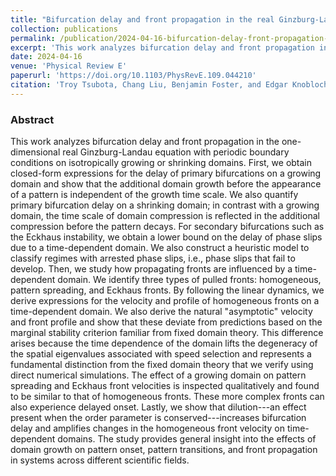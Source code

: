```yaml
---
title: "Bifurcation delay and front propagation in the real Ginzburg-Landau equation on a time-dependent domain"
collection: publications
permalink: /publication/2024-04-16-bifurcation-delay-front-propagation-RGLE-time-dependent-domain
excerpt: 'This work analyzes bifurcation delay and front propagation in the one-dimensional real Ginzburg-Landau equation with periodic boundary conditions on isotropically growing or shrinking domains.'
date: 2024-04-16
venue: 'Physical Review E'
paperurl: 'https://doi.org/10.1103/PhysRevE.109.044210'
citation: 'Troy Tsubota, Chang Liu, Benjamin Foster, and Edgar Knobloch (2024). Bifurcation delay and front propagation in the real Ginzburg-Landau equation on a time-dependent domain. <i>Physical Review E</i> <b>109</b>, 044210.'
---
```


### Abstract

This work analyzes bifurcation delay and front propagation in the one-dimensional real Ginzburg-Landau equation with periodic boundary conditions on isotropically growing or shrinking domains. First, we obtain closed-form expressions for the delay of primary bifurcations on a growing domain and show that the additional domain growth before the appearance of a pattern is independent of the growth time scale. We also quantify primary bifurcation delay on a shrinking domain; in contrast with a growing domain, the time scale of domain compression is reflected in the additional compression before the pattern decays. For secondary bifurcations such as the Eckhaus instability, we obtain a lower bound on the delay of phase slips due to a time-dependent domain. We also construct a heuristic model to classify regimes with arrested phase slips, i.e., phase slips that fail to develop. Then, we study how propagating fronts are influenced by a time-dependent domain. We identify three types of pulled fronts: homogeneous, pattern spreading, and Eckhaus fronts. By following the linear dynamics, we derive expressions for the velocity and profile of homogeneous fronts on a time-dependent domain. We also derive the natural "asymptotic" velocity and front profile and show that these deviate from predictions based on the marginal stability criterion familiar from fixed domain theory. This difference arises because the time dependence of the domain lifts the degeneracy of the spatial eigenvalues associated with speed selection and represents a fundamental distinction from the fixed domain theory that we verify using direct numerical simulations. The effect of a growing domain on pattern spreading and Eckhaus front velocities is inspected qualitatively and found to be similar to that of homogeneous fronts. These more complex fronts can also experience delayed onset. Lastly, we show that dilution---an effect present when the order parameter is conserved---increases bifurcation delay and amplifies changes in the homogeneous front velocity on time-dependent domains. The study provides general insight into the effects of domain growth on pattern onset, pattern transitions, and front propagation in systems across different scientific fields.
